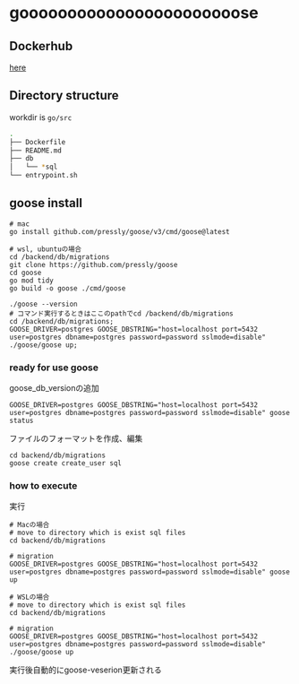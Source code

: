 # gooooooooooooooooooooooose

## Dockerhub

[here](https://hub.docker.com/repository/docker/yoshi429/goose-migration/general)

## Directory structure

workdir is `go/src`

```zsh
.
├── Dockerfile
├── README.md
├── db
│   └── *sql
└── entrypoint.sh
```

## goose install

```
# mac 
go install github.com/pressly/goose/v3/cmd/goose@latest
```

```
# wsl, ubuntuの場合
cd /backend/db/migrations
git clone https://github.com/pressly/goose
cd goose
go mod tidy
go build -o goose ./cmd/goose

./goose --version
# コマンド実行するときはここのpathでcd /backend/db/migrations
cd /backend/db/migrations;
GOOSE_DRIVER=postgres GOOSE_DBSTRING="host=localhost port=5432 user=postgres dbname=postgres password=password sslmode=disable" ./goose/goose up;
```

### ready for use goose

goose_db_versionの追加

```
GOOSE_DRIVER=postgres GOOSE_DBSTRING="host=localhost port=5432 user=postgres dbname=postgres password=password sslmode=disable" goose status
```

ファイルのフォーマットを作成、編集

```
cd backend/db/migrations
goose create create_user sql
```

### how to execute

実行

```
# Macの場合
# move to directory which is exist sql files
cd backend/db/migrations

# migration
GOOSE_DRIVER=postgres GOOSE_DBSTRING="host=localhost port=5432 user=postgres dbname=postgres password=password sslmode=disable" goose up
```

```
# WSLの場合
# move to directory which is exist sql files
cd backend/db/migrations

# migration
GOOSE_DRIVER=postgres GOOSE_DBSTRING="host=localhost port=5432 user=postgres dbname=postgres password=password sslmode=disable" ./goose/goose up
```

実行後自動的にgoose-veserion更新される

